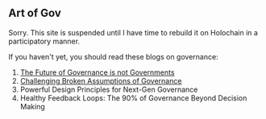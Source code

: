 ## Art of Gov

Sorry. This site is suspended until I have time to rebuild it on Holochain in a participatory manner.

If you haven't yet, you should read these blogs on governance:
 1. [The Future of Governance is not Governments](https://medium.com/metacurrency-project/the-future-of-governance-is-not-governments-9c894e17b1cd#)
 2. [Challenging Broken Assumptions of Governance](https://medium.com/metacurrency-project/broken-assumptions-of-governance-63cc946ccc6c#.4889s4ovv)
 3. Powerful Design Principles for Next-Gen Governance
 4. Healthy Feedback Loops: The 90% of Governance Beyond Decision Making

